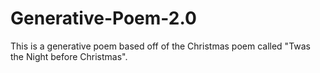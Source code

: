 # Generative-Poem-2.0
This is a generative poem based off of the Christmas poem called "Twas the Night before Christmas".
